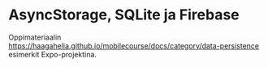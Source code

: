 # AsyncStorage, SQLite ja Firebase

Oppimateriaalin https://haagahelia.github.io/mobilecourse/docs/category/data-persistence esimerkit Expo-projektina.
